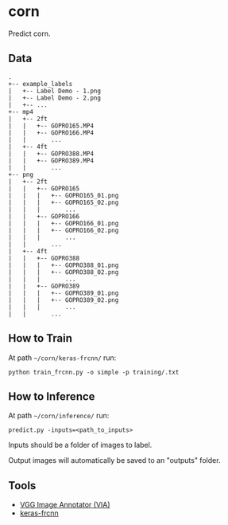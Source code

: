 # corn
Predict corn.

## Data

```
.
+-- example_labels
|   +-- Label Demo - 1.png
|   +-- Label Demo - 2.png
|   +-- ...
+-- mp4
|   +-- 2ft
|   |   +-- GOPRO165.MP4
|   |   +-- GOPRO166.MP4
|   |       ...
|   +-- 4ft
|   |   +-- GOPRO388.MP4
|   |   +-- GOPRO389.MP4
|   |       ...
+-- png
|   +-- 2ft
|   |   +-- GOPRO165
|   |   |   +-- GOPRO165_01.png
|   |   |   +-- GOPRO165_02.png
|   |   |       ...
|   |   +-- GOPRO166
|   |   |   +-- GOPRO166_01.png
|   |   |   +-- GOPRO166_02.png
|   |   |       ...
|   |       ...
|   +-- 4ft
|   |   +-- GOPRO388
|   |   |   +-- GOPRO388_01.png
|   |   |   +-- GOPRO388_02.png
|   |   |       ...
|   |   +-- GOPRO389
|   |   |   +-- GOPRO389_01.png
|   |   |   +-- GOPRO389_02.png
|   |   |       ...
|   |       ...
```

## How to Train

At path `~/corn/keras-frcnn/` run:

`python train_frcnn.py -o simple -p training/.txt`


## How to Inference

At path `~/corn/inference/` run:

`predict.py -inputs=<path_to_inputs>`

Inputs should be a folder of images to label.

Output images will automatically be saved to an "outputs" folder.

## Tools

- [VGG Image Annotator (VIA)](www.robots.ox.ac.uk/~vgg/software/via/)
- [keras-frcnn](https://github.com/kbardool/keras-frcnn)
